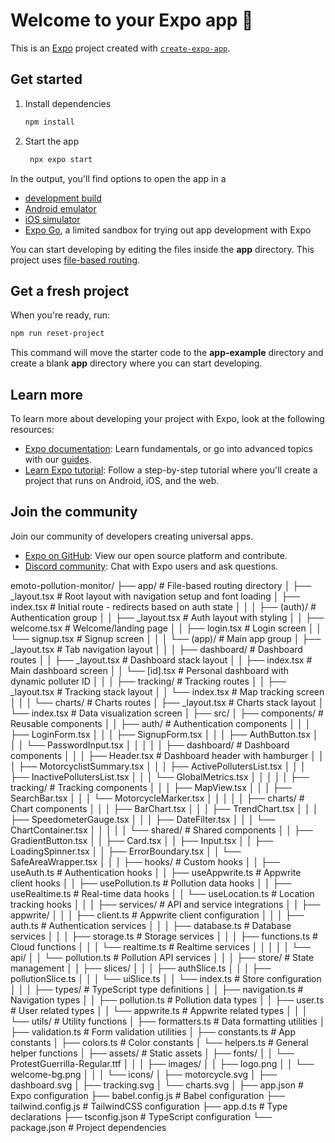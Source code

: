 # Welcome to your Expo app 👋

This is an [Expo](https://expo.dev) project created with [`create-expo-app`](https://www.npmjs.com/package/create-expo-app).

## Get started

1. Install dependencies

   ```bash
   npm install
   ```

2. Start the app

   ```bash
    npx expo start
   ```

In the output, you'll find options to open the app in a

- [development build](https://docs.expo.dev/develop/development-builds/introduction/)
- [Android emulator](https://docs.expo.dev/workflow/android-studio-emulator/)
- [iOS simulator](https://docs.expo.dev/workflow/ios-simulator/)
- [Expo Go](https://expo.dev/go), a limited sandbox for trying out app development with Expo

You can start developing by editing the files inside the **app** directory. This project uses [file-based routing](https://docs.expo.dev/router/introduction).

## Get a fresh project

When you're ready, run:

```bash
npm run reset-project
```

This command will move the starter code to the **app-example** directory and create a blank **app** directory where you can start developing.

## Learn more

To learn more about developing your project with Expo, look at the following resources:

- [Expo documentation](https://docs.expo.dev/): Learn fundamentals, or go into advanced topics with our [guides](https://docs.expo.dev/guides).
- [Learn Expo tutorial](https://docs.expo.dev/tutorial/introduction/): Follow a step-by-step tutorial where you'll create a project that runs on Android, iOS, and the web.

## Join the community

Join our community of developers creating universal apps.

- [Expo on GitHub](https://github.com/expo/expo): View our open source platform and contribute.
- [Discord community](https://chat.expo.dev): Chat with Expo users and ask questions.



emoto-pollution-monitor/
├── app/                          # File-based routing directory
│   ├── _layout.tsx              # Root layout with navigation setup and font loading
│   ├── index.tsx                # Initial route - redirects based on auth state
│   │
│   ├── (auth)/                  # Authentication group
│   │   ├── _layout.tsx          # Auth layout with styling
│   │   ├── welcome.tsx          # Welcome/landing page
│   │   ├── login.tsx            # Login screen
│   │   └── signup.tsx           # Signup screen
│   │
│   └── (app)/                   # Main app group
│       ├── _layout.tsx          # Tab navigation layout
│       │
│       ├── dashboard/           # Dashboard routes
│       │   ├── _layout.tsx      # Dashboard stack layout
│       │   ├── index.tsx        # Main dashboard screen
│       │   └── [id].tsx         # Personal dashboard with dynamic polluter ID
│       │
│       ├── tracking/            # Tracking routes
│       │   ├── _layout.tsx      # Tracking stack layout
│       │   └── index.tsx        # Map tracking screen
│       │
│       └── charts/              # Charts routes
│           ├── _layout.tsx      # Charts stack layout
│           └── index.tsx        # Data visualization screen
│
├── src/
│   ├── components/              # Reusable components
│   │   ├── auth/               # Authentication components
│   │   │   ├── LoginForm.tsx
│   │   │   ├── SignupForm.tsx
│   │   │   ├── AuthButton.tsx
│   │   │   └── PasswordInput.tsx
│   │   │
│   │   ├── dashboard/          # Dashboard components
│   │   │   ├── Header.tsx      # Dashboard header with hamburger
│   │   │   ├── MotorcyclistSummary.tsx
│   │   │   ├── ActivePollutersList.tsx
│   │   │   ├── InactivePollutersList.tsx
│   │   │   └── GlobalMetrics.tsx
│   │   │
│   │   ├── tracking/           # Tracking components
│   │   │   ├── MapView.tsx
│   │   │   ├── SearchBar.tsx
│   │   │   └── MotorcycleMarker.tsx
│   │   │
│   │   ├── charts/             # Chart components
│   │   │   ├── BarChart.tsx
│   │   │   ├── TrendChart.tsx
│   │   │   ├── SpeedometerGauge.tsx
│   │   │   ├── DateFilter.tsx
│   │   │   └── ChartContainer.tsx
│   │   │
│   │   └── shared/             # Shared components
│   │       ├── GradientButton.tsx
│   │       ├── Card.tsx
│   │       ├── Input.tsx
│   │       ├── LoadingSpinner.tsx
│   │       ├── ErrorBoundary.tsx
│   │       └── SafeAreaWrapper.tsx
│   │
│   ├── hooks/                  # Custom hooks
│   │   ├── useAuth.ts          # Authentication hooks
│   │   ├── useAppwrite.ts      # Appwrite client hooks
│   │   ├── usePollution.ts     # Pollution data hooks
│   │   ├── useRealtime.ts      # Real-time data hooks
│   │   └── useLocation.ts      # Location tracking hooks
│   │
│   ├── services/               # API and service integrations
│   │   ├── appwrite/
│   │   │   ├── client.ts       # Appwrite client configuration
│   │   │   ├── auth.ts         # Authentication services
│   │   │   ├── database.ts     # Database services
│   │   │   ├── storage.ts      # Storage services
│   │   │   ├── functions.ts    # Cloud functions
│   │   │   └── realtime.ts     # Realtime services
│   │   │
│   │   └── api/
│   │       └── pollution.ts    # Pollution API services
│   │
│   ├── store/                  # State management
│   │   ├── slices/
│   │   │   ├── authSlice.ts
│   │   │   ├── pollutionSlice.ts
│   │   │   └── uiSlice.ts
│   │   └── index.ts           # Store configuration
│   │
│   ├── types/                  # TypeScript type definitions
│   │   ├── navigation.ts       # Navigation types
│   │   ├── pollution.ts        # Pollution data types
│   │   ├── user.ts            # User related types
│   │   └── appwrite.ts        # Appwrite related types
│   │
│   └── utils/                  # Utility functions
│       ├── formatters.ts       # Data formatting utilities
│       ├── validation.ts       # Form validation utilities
│       ├── constants.ts        # App constants
│       ├── colors.ts          # Color constants
│       └── helpers.ts         # General helper functions
│
├── assets/                     # Static assets
│   ├── fonts/
│   │   └── ProtestGuerrilla-Regular.ttf
│   │
│   ├── images/
│   │   ├── logo.png
│   │   └── welcome-bg.png
│   │
│   └── icons/
│       ├── motorcycle.svg
│       ├── dashboard.svg
│       ├── tracking.svg
│       └── charts.svg
│
├── app.json                    # Expo configuration
├── babel.config.js             # Babel configuration
├── tailwind.config.js          # TailwindCSS configuration
├── app.d.ts                    # Type declarations
├── tsconfig.json              # TypeScript configuration
└── package.json               # Project dependencies